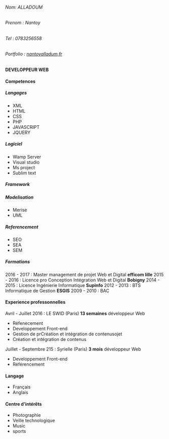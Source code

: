 ###### Nom: ALLADOUM
###### Prenom : *Nantoy* 
###### Tel : 0783256558 
###### Portfolio : [nantoyalladum.fr](nantoyalladoum.fr)

#### DEVELOPPEUR __WEB__

#### Competences
##### Langages
* XML
* HTML
* CSS
* PHP
* JAVASCRIPT
* JQUERY

##### Logiciel
* Wamp Server
* Visual studio
* Ms project
* Sublim text

##### Framework
##### Modelisation
* Merise
* UML
##### Referencement
* SEO
* SEA
* SEM

##### Formations
2016 - 2017 :  Master management de projet Web et Digital __efficom lille__
2015 - 2016 :  Licence pro Conception Intégration Web et Digital __Bobigny__
2014 - 2015 :  Licence Ingénierie Informatique __Supinfo__
2012 - 2013 :  BTS Informatique de Gestion __ESGIS__
2009 - 2010 :  BAC



#### Experience professonnelles
Avril - Juillet 2016  : LE SWID (Paris) **13 semaines** développeur Web
* Réfenecement
* Developpement Front-end
* Gestion de prCréation et intégration de contenusojet
* Création et intégration de contenus

Juillet - Septembre 215  : Syrielle (Paris) **3 mois** développeur Web
* Developpement Front-end
* Référencement

#### Langage
* Français
* Anglais

#### Centre  d'intérêts
* Photographie
* Veille technologique
* Music 
* sports







